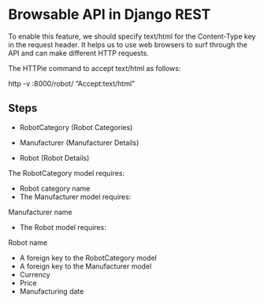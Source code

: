 



# Browsable API in Django REST

To enable this feature, we should specify text/html for the Content-Type key in the request header. It helps us to use web browsers to surf through the API and can make different HTTP requests.

The HTTPie command to accept text/html as follows:

http -v :8000/robot/ “Accept:text/html”



## Steps


- RobotCategory (Robot Categories)

- Manufacturer  (Manufacturer Details)

- Robot (Robot Details)



The RobotCategory model requires:

- Robot category name
- The Manufacturer model requires:


Manufacturer name

- The Robot model requires:


Robot name

- A foreign key to the RobotCategory model
- A foreign key to the Manufacturer model
- Currency
- Price
- Manufacturing date





